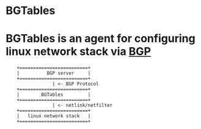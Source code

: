 # BGTables

# BGTables is an agent for configuring linux network stack via [BGP](https://en.wikipedia.org/wiki/Border_Gateway_Protocol)

```
    +=========================+
    |          BGP server     |
    +=========================+
                 | <- BGP Protocol
    +=========================+
    |        BGTables         |
    +=========================+
                 | <- netlink/netfilter
    +=========================+
    |   linux network stack   |
    +=========================+
```

